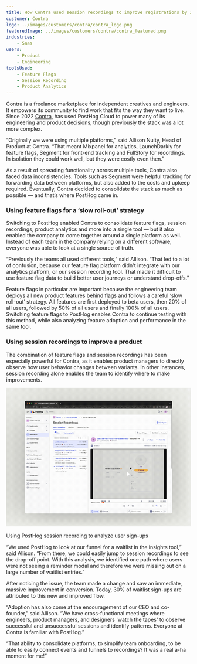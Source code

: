 ```yaml
---
title: How Contra used session recordings to improve registrations by 30%
customer: Contra
logo: ../images/customers/contra/contra_logo.png
featuredImage: ../images/customers/contra/contra_featured.png
industries:
    - Saas
users:
    - Product
    - Engineering
toolsUsed:
    - Feature Flags
    - Session Recording
    - Product Analytics
---
```


Contra is a freelance marketplace for independent creatives and engineers. It empowers its community to find work that fits the way they want to live. Since 2022 [Contra](http://www.contra.com), has used PostHog Cloud to power many of its engineering and product decisions, though previously the stack was a lot more complex.

“Originally we were using multiple platforms,” said Allison Nulty, Head of Product at Contra. “That meant Mixpanel for analytics, LaunchDarkly for feature flags, Segment for front-end tracking and FullStory for recordings. In isolation they could work well, but they were costly even then.”

As a result of spreading functionality across multiple tools, Contra also faced data inconsistencies. Tools such as Segment were helpful tracking for forwarding data between platforms, but also added to the costs and upkeep required. Eventually, Contra decided to consolidate the stack as much as possible — and that’s where PostHog came in. 

### Using feature flags for a ‘slow roll-out’ strategy

Switching to PostHog enabled Contra to consolidate feature flags, session recordings, product analytics and more into a single tool — but it also enabled the company to come together around a single platform as well. Instead of each team in the company relying on a different software, everyone was able to look at a single source of truth.

<BorderWrapper>
    <Quote
        imageSource="/images/customers/allison.jpg"
        size="md"
        name="Allison Nulty"
        title="Head of Product, Contra "
        quote={`“A huge competitive advantage has been the ability to talk directly with PostHog engineers over Slack. We share feedback, ask questions, and make requests and always see a quick response time and thoughtful suggestions. At Contra, we apply these same principles of collaborating with our community to build our product.”`}
    />
</BorderWrapper>

“Previously the teams all used different tools,” said Allison. “That led to a lot of confusion, because our feature flag platform didn't integrate with our analytics platform, or our session recording tool. That made it difficult to use feature flag data to build better user journeys or understand drop-offs.”

Feature flags in particular are important because the engineering team deploys all new product features behind flags and follows a careful ‘slow roll-out’ strategy. All features are first deployed to beta users, then 20% of all users, followed by 50% of all users and finally 100% of all users. Switching feature flags to PostHog enables Contra to continue testing with this method, while also analyzing feature adoption and performance in the same tool. 

### Using session recordings to improve a product

The combination of feature flags and session recordings has been especially powerful for Contra, as it enables product managers to directly observe how user behavior changes between variants. In other instances, session recording alone enables the team to identify where to make improvements. 

![Contra screenshot](../images/customers/contra/contra_session.gif)
<Caption>Using PostHog session recording to analyze user sign-ups</Caption>

“We used PostHog to look at our funnel for a waitlist in the insights tool,” said Allison. “From there, we could easily jump to session recordings to see the drop-off point. With this analysis, we identified one path where users were not seeing a reminder modal and therefore we were missing out on a large number of waitlist entries.”

After noticing the issue, the team made a change and saw an immediate, massive improvement in conversion. Today, 30% of waitlist sign-ups are attributed to this new and improved flow. 

“Adoption has also come at the encouragement of our CEO and co-founder,” said Allison. “We have cross-functional meetings where engineers, product managers, and designers 'watch the tapes' to observe successful and unsuccessful sessions and identify patterns. Everyone at Contra is familiar with PostHog.”

“That ability to consolidate platforms, to simplify team onboarding, to be able to easily connect events and funnels to recordings? It was a real a-ha moment for me!”